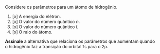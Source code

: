 Considere os parâmetros para um átomo de hidrogênio.

1. [x] A energia do elétron.
2. [x] O valor do número quântico $n$.
3. [x] O valor do número quântico $l$.
4. [x] O raio do átomo.

**Assinale** a alternativa que relaciona os parâmetros que aumentam quando o hidrogênio faz a transição do orbital $\mathrm{1s}$ para o $\mathrm{2p}$.
